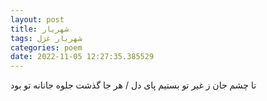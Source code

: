 ```yaml
---
layout: post
title: شهریار
tags: شهریار غزل
categories: poem
date: 2022-11-05 12:27:35.385529
---
```


تا چشم جان ز غیر تو بستیم پای دل / هر جا گذشت جلوه جانانه تو بود